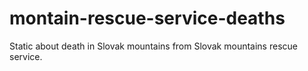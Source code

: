 montain-rescue-service-deaths
=============================

Static about death in Slovak mountains from Slovak mountains rescue service.
